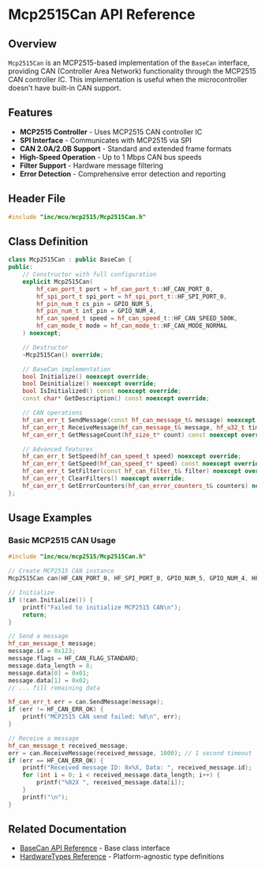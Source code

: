 # Mcp2515Can API Reference

## Overview

`Mcp2515Can` is an MCP2515-based implementation of the `BaseCan` interface, providing CAN (Controller Area Network) functionality through the MCP2515 CAN controller IC. This implementation is useful when the microcontroller doesn't have built-in CAN support.

## Features

- **MCP2515 Controller** - Uses MCP2515 CAN controller IC
- **SPI Interface** - Communicates with MCP2515 via SPI
- **CAN 2.0A/2.0B Support** - Standard and extended frame formats
- **High-Speed Operation** - Up to 1 Mbps CAN bus speeds
- **Filter Support** - Hardware message filtering
- **Error Detection** - Comprehensive error detection and reporting

## Header File

```cpp
#include "inc/mcu/mcp2515/Mcp2515Can.h"
```

## Class Definition

```cpp
class Mcp2515Can : public BaseCan {
public:
    // Constructor with full configuration
    explicit Mcp2515Can(
        hf_can_port_t port = hf_can_port_t::HF_CAN_PORT_0,
        hf_spi_port_t spi_port = hf_spi_port_t::HF_SPI_PORT_0,
        hf_pin_num_t cs_pin = GPIO_NUM_5,
        hf_pin_num_t int_pin = GPIO_NUM_4,
        hf_can_speed_t speed = hf_can_speed_t::HF_CAN_SPEED_500K,
        hf_can_mode_t mode = hf_can_mode_t::HF_CAN_MODE_NORMAL
    ) noexcept;

    // Destructor
    ~Mcp2515Can() override;

    // BaseCan implementation
    bool Initialize() noexcept override;
    bool Deinitialize() noexcept override;
    bool IsInitialized() const noexcept override;
    const char* GetDescription() const noexcept override;

    // CAN operations
    hf_can_err_t SendMessage(const hf_can_message_t& message) noexcept override;
    hf_can_err_t ReceiveMessage(hf_can_message_t& message, hf_u32_t timeout_ms = 0) noexcept override;
    hf_can_err_t GetMessageCount(hf_size_t* count) const noexcept override;

    // Advanced features
    hf_can_err_t SetSpeed(hf_can_speed_t speed) noexcept override;
    hf_can_err_t GetSpeed(hf_can_speed_t* speed) const noexcept override;
    hf_can_err_t SetFilter(const hf_can_filter_t& filter) noexcept override;
    hf_can_err_t ClearFilters() noexcept override;
    hf_can_err_t GetErrorCounters(hf_can_error_counters_t& counters) noexcept override;
};
```

## Usage Examples

### Basic MCP2515 CAN Usage

```cpp
#include "inc/mcu/mcp2515/Mcp2515Can.h"

// Create MCP2515 CAN instance
Mcp2515Can can(HF_CAN_PORT_0, HF_SPI_PORT_0, GPIO_NUM_5, GPIO_NUM_4, HF_CAN_SPEED_500K);

// Initialize
if (!can.Initialize()) {
    printf("Failed to initialize MCP2515 CAN\n");
    return;
}

// Send a message
hf_can_message_t message;
message.id = 0x123;
message.flags = HF_CAN_FLAG_STANDARD;
message.data_length = 8;
message.data[0] = 0x01;
message.data[1] = 0x02;
// ... fill remaining data

hf_can_err_t err = can.SendMessage(message);
if (err != HF_CAN_ERR_OK) {
    printf("MCP2515 CAN send failed: %d\n", err);
}

// Receive a message
hf_can_message_t received_message;
err = can.ReceiveMessage(received_message, 1000); // 1 second timeout
if (err == HF_CAN_ERR_OK) {
    printf("Received message ID: 0x%X, Data: ", received_message.id);
    for (int i = 0; i < received_message.data_length; i++) {
        printf("%02X ", received_message.data[i]);
    }
    printf("\n");
}
```

## Related Documentation

- [BaseCan API Reference](BaseCan.md) - Base class interface
- [HardwareTypes Reference](HardwareTypes.md) - Platform-agnostic type definitions